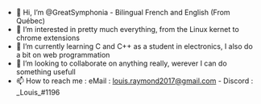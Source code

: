 - 👋 Hi, I’m @GreatSymphonia - Bilingual French and English (From Québec)
- 👀 I’m interested in pretty much everything, from the Linux kernet to chrome extensions
- 🌱 I’m currently learning C and C++ as a student in electronics, I also do a bit on web programmation
- 💞️ I’m looking to collaborate on anything really, werever I can do something usefull
- 📫 How to reach me : eMail : louis.raymond2017@gmail.com - Discord : \_Louis\_#1196

<!---
GreatSymphonia/GreatSymphonia is a ✨ special ✨ repository because its `README.md` (this file) appears on your GitHub profile.
You can click the Preview link to take a look at your changes.
--->

